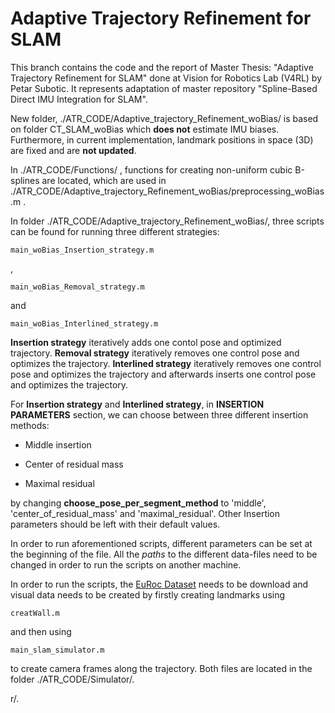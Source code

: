 # Adaptive Trajectory Refinement for SLAM

This branch contains the code and the report of Master Thesis: "Adaptive Trajectory Refinement for SLAM" done at Vision for Robotics Lab (V4RL) by Petar Subotic. It represents 
adaptation of master repository "Spline-Based Direct IMU Integration for SLAM".

New folder, ./ATR_CODE/Adaptive_trajectory_Refinement_woBias/ is based on folder CT_SLAM_woBias which **does not** estimate IMU biases. Furthermore, in current implementation, 
landmark positions in space (3D) are fixed and are **not updated**.

In ./ATR_CODE/Functions/ , functions for creating non-uniform cubic B-splines are located, which are used in ./ATR_CODE/Adaptive_trajectory_Refinement_woBias/preprocessing_woBias.m . 

In folder ./ATR_CODE/Adaptive_trajectory_Refinement_woBias/, three scripts can be found for running three different strategies:

```
main_woBias_Insertion_strategy.m
```

,

```
main_woBias_Removal_strategy.m
```

and

```
main_woBias_Interlined_strategy.m
```

**Insertion strategy** iteratively adds one contol pose and optimized trajectory. **Removal strategy** iteratively removes one control pose and optimizes the trajectory. **Interlined strategy** iteratively 
removes one control pose and optimizes the trajectory and afterwards inserts one control pose and optimizes the trajectory.

For **Insertion strategy** and **Interlined strategy**, in **__INSERTION PARAMETERS__** section, we can choose between three different insertion methods:

- Middle insertion

- Center of residual mass

- Maximal residual

by changing __choose_pose_per_segment_method__ to 'middle', 'center_of_residual_mass' and 'maximal_residual'. Other Insertion parameters 
should be left with their default values.

In order to run aforementioned scripts, different parameters can be set at the beginning of the file. 
All the *paths* to the different data-files need to be changed in order to run the scripts on another machine. 

In order to run the scripts, the [EuRoc Dataset](https://projects.asl.ethz.ch/datasets/doku.php?id=kmavvisualinertialdatasets) needs to be download and visual data needs to be created by firstly creating landmarks using

```
creatWall.m
```
and then using
```
main_slam_simulator.m
```
to create camera frames along the trajectory. Both files are located in the folder ./ATR_CODE/Simulator/. 


r/. 


